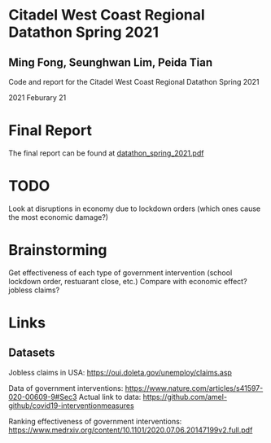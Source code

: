 # Citadel West Coast Regional Datathon Spring 2021
## Ming Fong, Seunghwan Lim, Peida Tian
Code and report for the Citadel West Coast Regional Datathon Spring 2021

2021 Feburary 21

# Final Report
The final report can be found at [datathon_spring_2021.pdf](datathon_spring_2021.pdf)

# TODO
Look at disruptions in economy due to lockdown orders (which ones cause the most economic damage?)

# Brainstorming
Get effectiveness of each type of government intervention (school lockdown order, restuarant close, etc.)
Compare with economic effect? jobless claims?

# Links
## Datasets
Jobless claims in USA: https://oui.doleta.gov/unemploy/claims.asp

Data of government interventions: https://www.nature.com/articles/s41597-020-00609-9#Sec3
    Actual link to data: https://github.com/amel-github/covid19-interventionmeasures


Ranking effectiveness of government interventions: https://www.medrxiv.org/content/10.1101/2020.07.06.20147199v2.full.pdf
